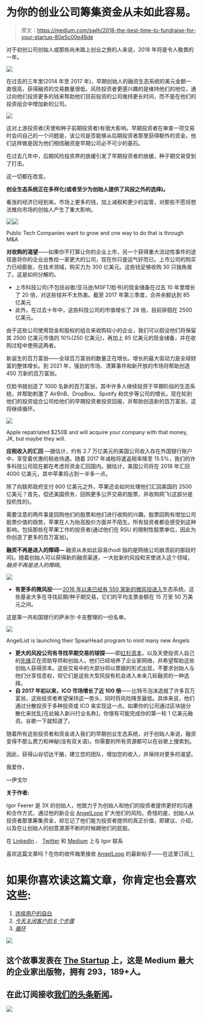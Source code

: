 # 为你的创业公司筹集资金从未如此容易。

> 原文：<https://medium.com/swlh/2018-the-best-time-to-fundraise-for-your-startup-80e5c00e48de>

对于初创公司创始人或那些尚未踏上创业之旅的人来说，2018 年将是令人敬畏的一年。

![](img/81300d977636b756d34e5917a55e16de.png)

在过去的三年里(2014 年至 2017 年)，早期创始人的融资生态系统的美元金额一直很高，获得融资的交易数量很低。风险投资者更感兴趣的是维持他们的地位，通过向他们投资更多的钱来帮助他们目前投资的公司维持更长时间，而不是在他们的投资组合中增加新的公司。

![](img/14356bba27334eaff7388cf8bfb60e48.png)

这对上游投资者(天使和种子前期投资者)有很大影响。早期投资者在审查一项交易时会问自己的一个问题是，该公司是否能够从后期投资者那里获得额外的资金。他们这样做是因为他们相信融资是早期公司必不可少的基石。

在过去几年中，后期风险投资界的放缓引发了早期投资者的放缓，种子期交易受到了打击。

这一切都在改变。

**创业生态系统正在多样化(或者至少为创始人提供了风投之外的选择)。**

看涨的经济已经到来。市场上更多的钱，加上减税和更少的监管，对那些不愿将想法推向市场的创始人产生了重大影响。

![](img/74fb21713d59111af2590ac7170ac1be.png)![](img/e513166a834bbe5d79db7797c660294d.png)

Public Tech Companies want to grow and one way to do that is through M&A

**对收购的渴望**——如果你不打算让你的企业上市，另一个获得重大流动性事件的途径是将你的企业出售给一家更大的公司，现在你只是运气好而已。上市公司的购买力已经膨胀，在技术领域，购买力为 300 亿美元。这些钱足够收购 30 只独角兽了。这是如何分解的。

*   上市科技公司(不包括谷歌/亚马逊/MSFT/脸书)的现金储备在过去 10 年里增长了 20 倍，对这些钱并不太热衷。截至 2017 年第三季度，合并余额达到 85 亿美元
*   此外，在过去十年中，这些科技公司的市值增长了 28 倍，目前徘徊在 2500 亿美元。

由于这些公司使用现金和股权的组合来收购较小的企业，我们可以假设他们将保留其 2500 亿美元市值的 10%(250 亿美元)，再加上 85 亿美元的现金储备，并在收购过程中使用这两者。

新诞生的百万富翁——全球百万富翁的数量正在增长。增长的最大驱动力是全球财富的整体增长。到 2021 年，强劲的市场、清算事件和新开放的市场将帮助创造 450 万新的百万富翁。

仅脸书就创造了 1000 名新的百万富翁，其中许多人继续投资于早期阶段的生态系统，并帮助刺激了 AirBnB、DropBox、Spotify 和优步等公司的增长。现在轮到他们的投资组合公司给他们的早期投资者投资回报，并帮助创造新的百万富翁，这将继续循环。

![](img/6385898225192154b40f5bb2e423661c.png)

Apple repatriated $250B and will acquire your company with that money, JK, but maybe they will.

**应税收入的汇回** —据估计，约有 2.7 万亿美元的美国公司收入存在外国银行账户中，享受着优惠的税收待遇。随着 2017 年减税将遣返税率降至 15.5%，我们的许多科技公司现在都在考虑将资金汇回国内。据估计，美国公司将在 2018 年汇回 4000 亿美元，其中苹果将占到一半多一点。

除了向联邦政府支付 600 亿美元之外，苹果还会如何处理他们汇回美国的 2500 亿美元？首先，偿还美国债务，回购更多公开交易的股票，并收购网飞(这部分是投机性的)。

需要注意的两件事是回购他们的股票和他们进行收购的兴趣。股票回购有增加公司股票价值的趋势，苹果在人为抬高股价方面并不陌生。所有投资者都会感受到这种影响，包括那些在苹果工作的投资者(通过他们在 RSU 的限制性股票单位，因此为你创造了更多的百万富翁)。

**融资不再是进入的障碍—** 融资从未如此容易(hodl 指的是网络公司崩溃前的那段时间)。随着创始人可以获得新的融资渠道，一大批新的风投和天使进入这个领域，*融资不再是进入的障碍*。

![](img/9e4c8cf115ebc776ba47fd1b3b6852bf.png)

*   **有更多的微风投**——[2016 年以来已经有 550 家新的微风投进入](http://docs.preqin.com/newsletters/pe/Preqin-PESL-June-16-Feature-Micro-VC.pdf)生态系统。这些基金大多在寻找前期/种子期交易，它们的平均支票金额在 15 万至 50 万美元之间。

这是第一共和国银行的萨米尔·卡吉整理的一份名单。

![](img/cdc926bb591212f01e7064474b60e44d.png)

AngelList is launching their SpearHead program to mint many new Angels

*   **更大的风投公司有寻找早期交易的球探**——即[红杉资本](https://techcrunch.com/2018/01/16/sequoia-capital-just-closed-a-giant-new-seed-fund-and-heres-how-it-works/)，以及天使投资人自己的[先锋](https://blog.angel.co/introducing-spearhead-an-accelerator-for-angel-investors-and-35m-to-back-them-d82e3473c287)正在资助导师和创始人，他们已经培养了企业家网络，并希望帮助这些创始人获得资本。这些交易中的大部分将以票据的形式出现，不要求创始人与他们分享信息权，但它们是这些大型风投有机会进入未来几轮融资的一种选择。
*   **自 2017 年初以来，ICO 市场增长了近 100 倍**——比特币泡沫造就了许多百万富翁，这些投资者希望保持这一势头，同时将风险降至最低。具体来说，他们通过分散投资于多种投资或 ICO 来实现这一点。如果你的公司通过区块链分散化来扰乱[在此输入新兴行业名称]，你很有可能完成你的第一轮 1 亿美元融资。谷歌一下就知道了。

随着所有这些投资者和资金进入我们的早期创业生态系统，对于创始人来说，融资变得不那么费力和神秘(没有双关语)。你需要的所有资源都可以在谷歌上搜索到。

因此，获得山谷切达干酪，建立您的团队，增加您的收入，并保持对更多的渴望。

我爱你，

—伊戈尔

**关于作者:**

Igor Feerer 是 3X 的创始人，他致力于为创始人和他们的投资者提供更好的沟通和合作方式，通过他的新企业 [AngelLoop](https://www.angelloop.com/) 扩大他们的风险。奇怪的是，创始人从投资者那里筹集资金，却忘记了他们能为投资者提供的真正价值，即建议、介绍，以及在让创始人的创意源源不断的时候踢他们的屁股。

在 [LinkedIn](https://www.linkedin.com/in/feerer/) 、 [Twitter](https://twitter.com/IggsLoop) 和 [Medium](/@IggsLoop) 上与 Igor 联系

喜欢这篇文章吗？在你的收件箱里接收 [AngelLoop](http://www.angelloop.com) 的最新帖子——在这里订阅[！](https://blog.angelloop.com/subscribe/)

# 如果你喜欢读这篇文章，你肯定也会喜欢这些:

1.  [连续用户的自白](https://blog.angelloop.com/feed/confessions-of-a-serial-user)
2.  [*今天关闭客户的 6 个步骤*](https://blog.angelloop.com/blog/6-steps-to-close-customers)
3.  [*循环*](https://blog.angelloop.com/blog/)

![](img/731acf26f5d44fdc58d99a6388fe935d.png)

## 这个故事发表在 [The Startup](https://medium.com/swlh) 上，这是 Medium 最大的企业家出版物，拥有 293，189+人。

## 在此订阅接收[我们的头条新闻](http://growthsupply.com/the-startup-newsletter/)。

![](img/731acf26f5d44fdc58d99a6388fe935d.png)